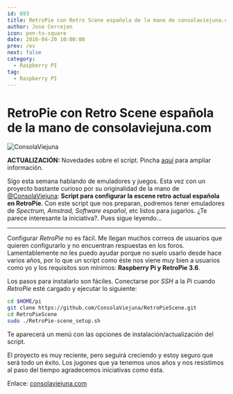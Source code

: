```yaml
---
id: 693
title: RetroPie con Retro Scene española de la mano de consolaviejuna.com
author: Jose Cerrejon
icon: pen-to-square
date: 2016-04-20 10:00:00
prev: /es
next: false
category:
  - Raspberry PI
tag:
  - Raspberry PI
---
```


# RetroPie con Retro Scene española de la mano de consolaviejuna.com

![ConsolaViejuna](/images/2016/04/consolaviejuna.png)

**ACTUALIZACIÓN:** Novedades sobre el script. Pincha [aquí](http://www.consolaviejuna.com/2016/04/21/el-script-se-actualiza-esp-soft/) para ampliar información.
 
Sigo esta semana hablando de emuladores y juegos. Esta vez con un proyecto bastante curioso por su originalidad de la mano de [@ConsolaViejuna](https://twitter.com/ConsolaViejuna/): **Script para configurar la escene retro actual española en RetroPie**. Con este script que nos preparan, podremos tener emuladores de *Spectrum, Amstrad, Software español*, etc listos para jugarlos. ¿Te parece interesante la iniciativa?. Pues sigue leyendo...

- - -
Configurar *RetroPie* no es fácil. Me llegan muchos correos de usuarios que quieren configurarlo y no encuentran respuestas en los foros. Lamentablemente no les puedo ayudar porque no suelo usarlo desde hace varios años, por lo que un script como éste nos viene muy bien a usuarios como yo y los requisitos son mínimos: **Raspberry Pi y RetroPie 3.6**.

Los pasos para instalarlo son fáciles. Conectarse por *SSH* a la *Pi* cuando *RetroPie* esté cargado y ejecutar lo siguiente:

```bash
cd $HOME/pi
git clone https://github.com/ConsolaViejuna/RetroPieScene.git
cd RetroPieScene
sudo ./RetroPie-scene_setup.sh
```

Te aparecerá un menú con las opciones de instalación/actualización del script.

El proyecto es muy reciente, pero seguirá creciendo y estoy seguro que será todo un éxito. Los jugones que ya tenemos unos años y nos resistimos al paso del tiempo agradecemos iniciativas como ésta.

Enlace: [consolaviejuna.com](http://www.consolaviejuna.com/)